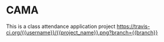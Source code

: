 # CAMA
This is a class attendance application project
	https://travis-ci.org/{{username}}/{{project_name}}.png?branch={{branch}}
